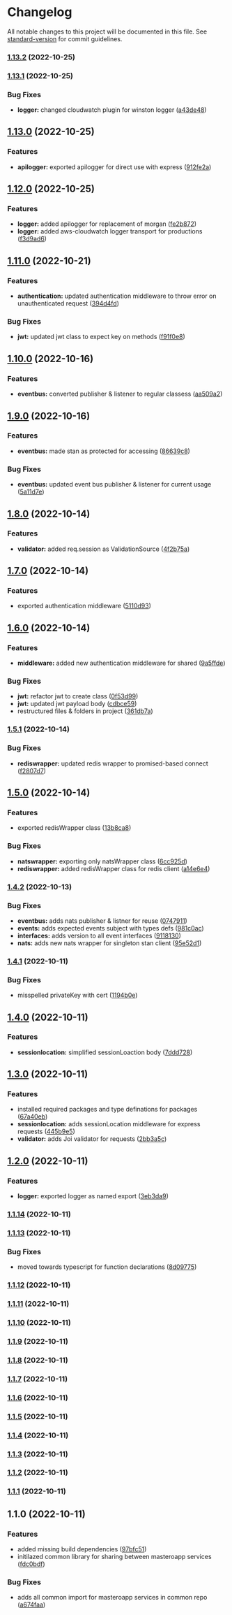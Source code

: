 # Changelog

All notable changes to this project will be documented in this file. See [standard-version](https://github.com/conventional-changelog/standard-version) for commit guidelines.

### [1.13.2](https://github.com/saurabhrkp-inspireOne/common/compare/v1.13.1...v1.13.2) (2022-10-25)

### [1.13.1](https://github.com/saurabhrkp-inspireOne/common/compare/v1.13.0...v1.13.1) (2022-10-25)


### Bug Fixes

* **logger:** changed cloudwatch plugin for winston logger ([a43de48](https://github.com/saurabhrkp-inspireOne/common/commit/a43de485d330a8157ef542e955e0ccf8413f2d94))

## [1.13.0](https://github.com/saurabhrkp-inspireOne/common/compare/v1.12.0...v1.13.0) (2022-10-25)


### Features

* **apilogger:** exported apilogger for direct use with express ([912fe2a](https://github.com/saurabhrkp-inspireOne/common/commit/912fe2a7ef16bb4c36f01d0472e2589713f564c0))

## [1.12.0](https://github.com/saurabhrkp-inspireOne/common/compare/v1.11.0...v1.12.0) (2022-10-25)


### Features

* **logger:** added apilogger for replacement of morgan ([fe2b872](https://github.com/saurabhrkp-inspireOne/common/commit/fe2b872e0b080cdb78b72aad9d80599789d64e2f))
* **logger:** added aws-cloudwatch logger transport for productions ([f3d9ad6](https://github.com/saurabhrkp-inspireOne/common/commit/f3d9ad69908cddd650ffd045b0b1cec3a200a326))

## [1.11.0](https://github.com/saurabhrkp-inspireOne/common/compare/v1.10.0...v1.11.0) (2022-10-21)


### Features

* **authentication:** updated authentication middleware to throw error on unauthenticated request ([394d4fd](https://github.com/saurabhrkp-inspireOne/common/commit/394d4fd4e19a579cc6b61887821aeb6099a03463))


### Bug Fixes

* **jwt:** updated jwt class to expect key on methods ([f91f0e8](https://github.com/saurabhrkp-inspireOne/common/commit/f91f0e851f6baae5c440c067f6762e4887b0909b))

## [1.10.0](https://github.com/saurabhrkp-inspireOne/common/compare/v1.9.0...v1.10.0) (2022-10-16)


### Features

* **eventbus:** converted publisher & listener to regular classess ([aa509a2](https://github.com/saurabhrkp-inspireOne/common/commit/aa509a26ca89baf823d8a97fa1b4d89d312a6425))

## [1.9.0](https://github.com/saurabhrkp-inspireOne/common/compare/v1.8.0...v1.9.0) (2022-10-16)


### Features

* **eventbus:** made stan as protected for accessing ([86639c8](https://github.com/saurabhrkp-inspireOne/common/commit/86639c8b5d0338bc8dcffe43c7799026a1ef90ae))


### Bug Fixes

* **eventbus:** updated event bus publisher & listener for current usage ([5a11d7e](https://github.com/saurabhrkp-inspireOne/common/commit/5a11d7e08220663ac9c1e34a9297ee482bb1cb7f))

## [1.8.0](https://github.com/saurabhrkp-inspireOne/common/compare/v1.7.0...v1.8.0) (2022-10-14)


### Features

* **validator:** added req.session as ValidationSource ([4f2b75a](https://github.com/saurabhrkp-inspireOne/common/commit/4f2b75a94816454fefca9700387c37c45f9af188))

## [1.7.0](https://github.com/saurabhrkp-inspireOne/common/compare/v1.6.0...v1.7.0) (2022-10-14)


### Features

* exported authentication middleware ([5110d93](https://github.com/saurabhrkp-inspireOne/common/commit/5110d930cdd98aafa35dad6135538a956ae4422c))

## [1.6.0](https://github.com/saurabhrkp-inspireOne/common/compare/v1.5.1...v1.6.0) (2022-10-14)


### Features

* **middleware:** added new authentication middleware for shared ([9a5ffde](https://github.com/saurabhrkp-inspireOne/common/commit/9a5ffde0e547990748444cdba639f7042277a80f))


### Bug Fixes

* **jwt:** refactor jwt to create class ([0f53d99](https://github.com/saurabhrkp-inspireOne/common/commit/0f53d99ea9b2b3e9e5b2659ebeb17d0cd9853612))
* **jwt:** updated jwt payload body ([cdbce59](https://github.com/saurabhrkp-inspireOne/common/commit/cdbce59b9c886a04c6eba1bd18e98c10a75b7b52))
* restructured files & folders in project ([361db7a](https://github.com/saurabhrkp-inspireOne/common/commit/361db7a2619c42972a3a734350835ce8d49dda15))

### [1.5.1](https://github.com/saurabhrkp-inspireOne/common/compare/v1.5.0...v1.5.1) (2022-10-14)


### Bug Fixes

* **rediswrapper:** updated redis wrapper to promised-based connect ([f2807d7](https://github.com/saurabhrkp-inspireOne/common/commit/f2807d73bebda16f15fbd33cc2ca73463151f1da))

## [1.5.0](https://github.com/saurabhrkp-inspireOne/common/compare/v1.4.2...v1.5.0) (2022-10-14)


### Features

* exported redisWrapper class ([13b8ca8](https://github.com/saurabhrkp-inspireOne/common/commit/13b8ca83635246549307cdbc09c3ac674924f937))


### Bug Fixes

* **natswrapper:** exporting only natsWrapper class ([6cc925d](https://github.com/saurabhrkp-inspireOne/common/commit/6cc925da6b2d1c94cdcb8118e0aaff8966beb68f))
* **rediswrapper:** added redisWrapper class for redis client ([a14e6e4](https://github.com/saurabhrkp-inspireOne/common/commit/a14e6e4bcaa5971c011ccc60d9eb94f66c191ab5))

### [1.4.2](https://github.com/saurabhrkp-inspireOne/common/compare/v1.4.1...v1.4.2) (2022-10-13)


### Bug Fixes

* **eventbus:** adds nats publisher & listner for reuse ([0747911](https://github.com/saurabhrkp-inspireOne/common/commit/07479114586420ba4ea405f0db3d9d6073f7f423))
* **events:** adds expected events subject with types defs ([981c0ac](https://github.com/saurabhrkp-inspireOne/common/commit/981c0ac8949bb05bb4a1fde222d7555412146fb4))
* **interfaces:** adds version to all event interfaces ([9118130](https://github.com/saurabhrkp-inspireOne/common/commit/91181309351cd292734c553f48deee397d5ee2c6))
* **nats:** adds new nats wrapper for singleton stan client ([95e52d1](https://github.com/saurabhrkp-inspireOne/common/commit/95e52d18e0be628391dd8b1dbcb8896349bc1214))

### [1.4.1](https://github.com/saurabhrkp-inspireOne/common/compare/v1.4.0...v1.4.1) (2022-10-11)


### Bug Fixes

* misspelled privateKey with cert ([1194b0e](https://github.com/saurabhrkp-inspireOne/common/commit/1194b0e6b831dad69a2fcdb8b0a09926176c86ce))

## [1.4.0](https://github.com/saurabhrkp-inspireOne/common/compare/v1.3.0...v1.4.0) (2022-10-11)


### Features

* **sessionlocation:** simplified sessionLoaction body ([7ddd728](https://github.com/saurabhrkp-inspireOne/common/commit/7ddd7286686bebab89bc989579ff2066c517cd7a))

## [1.3.0](https://github.com/saurabhrkp-inspireOne/common/compare/v1.2.0...v1.3.0) (2022-10-11)


### Features

* installed required packages and type definations for packages ([67a40eb](https://github.com/saurabhrkp-inspireOne/common/commit/67a40eb958b84a481ee18af548059069c9e7c1aa))
* **sessionlocation:** adds sessionLocation middleware for express requests ([445b9e5](https://github.com/saurabhrkp-inspireOne/common/commit/445b9e5301f9d6d70cfadd4a30cc264209accf89))
* **validator:** adds Joi validator for requests ([2bb3a5c](https://github.com/saurabhrkp-inspireOne/common/commit/2bb3a5c6e36ceb71519d56d79a600e98a46f86bb))

## [1.2.0](https://github.com/saurabhrkp-inspireOne/common/compare/v1.1.14...v1.2.0) (2022-10-11)


### Features

* **logger:** exported logger as named export ([3eb3da9](https://github.com/saurabhrkp-inspireOne/common/commit/3eb3da9bf6bd5c8168416b3ed4d52b7d5e4c2ab1))

### [1.1.14](https://github.com/saurabhrkp-inspireOne/common/compare/v1.1.13...v1.1.14) (2022-10-11)

### [1.1.13](https://github.com/saurabhrkp-inspireOne/common/compare/v1.1.12...v1.1.13) (2022-10-11)


### Bug Fixes

* moved towards typescript for function declarations ([8d09775](https://github.com/saurabhrkp-inspireOne/common/commit/8d0977555dd9e733038b352dd2a1534291cb5bcd))

### [1.1.12](https://github.com/saurabhrkp-inspireOne/common/compare/v1.1.11...v1.1.12) (2022-10-11)

### [1.1.11](https://github.com/saurabhrkp-inspireOne/common/compare/v1.1.10...v1.1.11) (2022-10-11)

### [1.1.10](https://github.com/saurabhrkp-inspireOne/common/compare/v1.1.9...v1.1.10) (2022-10-11)

### [1.1.9](https://github.com/saurabhrkp-inspireOne/common/compare/v1.1.8...v1.1.9) (2022-10-11)

### [1.1.8](https://github.com/saurabhrkp-inspireOne/common/compare/v1.1.7...v1.1.8) (2022-10-11)

### [1.1.7](https://github.com/saurabhrkp-inspireOne/common/compare/v1.1.6...v1.1.7) (2022-10-11)

### [1.1.6](https://github.com/saurabhrkp-inspireOne/common/compare/v1.1.5...v1.1.6) (2022-10-11)

### [1.1.5](https://github.com/saurabhrkp-inspireOne/common/compare/v1.1.4...v1.1.5) (2022-10-11)

### [1.1.4](https://github.com/saurabhrkp-inspireOne/common/compare/v1.1.3...v1.1.4) (2022-10-11)

### [1.1.3](https://github.com/saurabhrkp-inspireOne/common/compare/v1.1.2...v1.1.3) (2022-10-11)

### [1.1.2](https://github.com/saurabhrkp-inspireOne/common/compare/v1.1.1...v1.1.2) (2022-10-11)

### [1.1.1](https://github.com/saurabhrkp-inspireOne/common/compare/v1.1.0...v1.1.1) (2022-10-11)

## 1.1.0 (2022-10-11)

### Features

- added missing build dependencies ([97bfc51](https://github.com/saurabhrkp-inspireOne/common/commit/97bfc5185ebbe278d04db874be29d97e6618649f))
- initilazed common library for sharing between masteroapp services ([fdc0bdf](https://github.com/saurabhrkp-inspireOne/common/commit/fdc0bdfecf52e3b0e88ded3a8e515dc24907992d))

### Bug Fixes

- adds all common import for masteroapp services in common repo ([a674faa](https://github.com/saurabhrkp-inspireOne/common/commit/a674faa676a5710ae5071abe86a2ee445e940eac))
